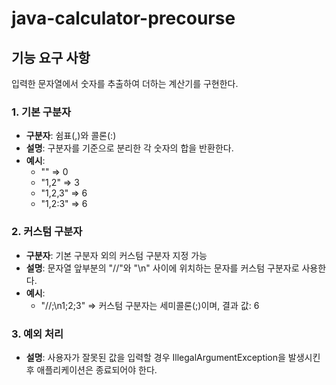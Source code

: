 # java-calculator-precourse

## 기능 요구 사항

입력한 문자열에서 숫자를 추출하여 더하는 계산기를 구현한다.


### 1. 기본 구분자
- **구분자**: 쉼표(,)와 콜론(:)<br/>
- **설명**: 구분자를 기준으로 분리한 각 숫자의 합을 반환한다.
- **예시**:
  - "" => 0
  - "1,2" => 3
  - "1,2,3" => 6
  - "1,2:3" => 6 <br/>


### 2. 커스텀 구분자
- **구분자**: 기본 구분자 외의 커스텀 구분자 지정 가능
- **설명**: 문자열 앞부분의 "//"와 "\n" 사이에 위치하는 문자를 커스텀 구분자로 사용한다.<br/>
- **예시**:
  - "//;\n1;2;3" => 커스텀 구분자는 세미콜론(;)이며, 결과 값: 6<br/>


### 3. 예외 처리
- **설명**: 사용자가 잘못된 값을 입력할 경우 IllegalArgumentException을 발생시킨 후 애플리케이션은 종료되어야 한다.
